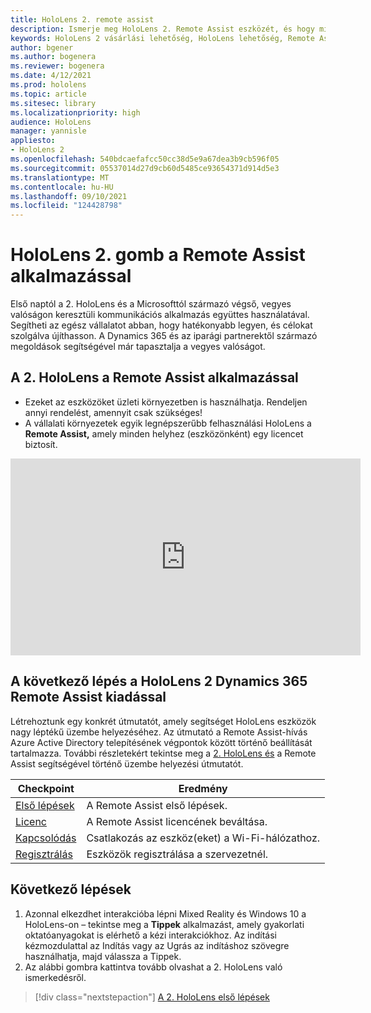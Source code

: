 ```yaml
---
title: HoloLens 2. remote assist
description: Ismerje meg HoloLens 2. Remote Assist eszközét, és hogy mi a helyzet a sajátja lekérte után.
keywords: HoloLens 2 vásárlási lehetőség, HoloLens lehetőség, Remote Assist
author: bgener
ms.author: bogenera
ms.reviewer: bogenera
ms.date: 4/12/2021
ms.prod: hololens
ms.topic: article
ms.sitesec: library
ms.localizationpriority: high
audience: HoloLens
manager: yannisle
appliesto:
- HoloLens 2
ms.openlocfilehash: 540bdcaefafcc50cc38d5e9a67dea3b9cb596f05
ms.sourcegitcommit: 05537014d27d9cb60d5485ce93654371d914d5e3
ms.translationtype: MT
ms.contentlocale: hu-HU
ms.lasthandoff: 09/10/2021
ms.locfileid: "124428798"
---
```

# <a name="hololens-2-with-remote-assist"></a>HoloLens 2. gomb a Remote Assist alkalmazással

Első naptól a 2. HoloLens és a Microsofttól származó végső, vegyes valóságon keresztüli kommunikációs alkalmazás együttes használatával. Segítheti az egész vállalatot abban, hogy hatékonyabb legyen, és célokat szolgálva újíthasson. A Dynamics 365 és az iparági partnerektől származó megoldások segítségével már tapasztalja a vegyes valóságot.

## <a name="learn-about-hololens-2-with-remote-assist"></a>A 2. HoloLens a Remote Assist alkalmazással
- Ezeket az eszközöket üzleti környezetben is használhatja. Rendeljen annyi rendelést, amennyit csak szükséges!
- A vállalati környezetek egyik legnépszerűbb felhasználási HoloLens a **Remote Assist,** amely minden helyhez (eszközönként) egy licencet biztosít.

<iframe width="560" height="315" src="https://www.youtube.com/embed/d3YT8j0yYl0" frameborder="0" allow="accelerometer; autoplay; clipboard-write; encrypted-media; gyroscope; picture-in-picture" allowfullscreen></iframe>

## <a name="heres-what-to-do-next-with-the-hololens-2-with-dynamics-365-remote-assist-edition"></a>A következő lépés a HoloLens 2 Dynamics 365 Remote Assist kiadással

Létrehoztunk egy konkrét útmutatót, amely segítséget HoloLens eszközök nagy léptékű üzembe helyezéséhez. Az útmutató a Remote Assist-hívás Azure Active Directory telepítésének végpontok között történő beállítását tartalmazza. További részletekért tekintse meg a [2. HoloLens és](hololens2-cloud-connected-overview.md) a Remote Assist segítségével történő üzembe helyezési útmutatót.

| Checkpoint  | Eredmény                                |
|-------------|----------------------------------------|
| [Első lépések](/dynamics365/mixed-reality/remote-assist/overview-hololens) | A Remote Assist első lépések.        |
| [Licenc](/dynamics365/mixed-reality/remote-assist/deploy-remote-assist#add-and-assign-licenses)     | A Remote Assist licencének beváltása.      |
| [Kapcsolódás](/hololens/hololens-network)     | Csatlakozás az eszköz(eket) a Wi-Fi-hálózathoz.       |
| [Regisztrálás](/hololens/hololens-enroll-mdm)      | Eszközök regisztrálása a szervezetnél. |

## <a name="next-steps"></a>Következő lépések

1. Azonnal elkezdhet interakcióba lépni Mixed Reality és Windows 10 a HoloLens-on – tekintse meg a **Tippek** alkalmazást, amely gyakorlati oktatóanyagokat is elérhető a kézi interakciókhoz. Az indítási kézmozdulattal az Indítás vagy az Ugrás az indításhoz szövegre használhatja, majd válassza a Tippek.
1. Az alábbi gombra kattintva tovább olvashat a 2. HoloLens való ismerkedésről.

> [!div class="nextstepaction"]
> [A 2. HoloLens első lépések](hololens2-basic-usage.md)
